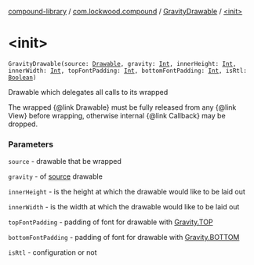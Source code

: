 [compound-library](../../index.md) / [com.lockwood.compound](../index.md) / [GravityDrawable](index.md) / [&lt;init&gt;](./-init-.md)

# &lt;init&gt;

`GravityDrawable(source: `[`Drawable`](https://developer.android.com/reference/android/graphics/drawable/Drawable.html)`, gravity: `[`Int`](https://kotlinlang.org/api/latest/jvm/stdlib/kotlin/-int/index.html)`, innerHeight: `[`Int`](https://kotlinlang.org/api/latest/jvm/stdlib/kotlin/-int/index.html)`, innerWidth: `[`Int`](https://kotlinlang.org/api/latest/jvm/stdlib/kotlin/-int/index.html)`, topFontPadding: `[`Int`](https://kotlinlang.org/api/latest/jvm/stdlib/kotlin/-int/index.html)`, bottomFontPadding: `[`Int`](https://kotlinlang.org/api/latest/jvm/stdlib/kotlin/-int/index.html)`, isRtl: `[`Boolean`](https://kotlinlang.org/api/latest/jvm/stdlib/kotlin/-boolean/index.html)`)`

Drawable which delegates all calls to its wrapped

The wrapped {@link Drawable} must be fully released from any {@link View}
before wrapping, otherwise internal {@link Callback} may be dropped.

### Parameters

`source` - drawable that be wrapped

`gravity` - of [source](source.md) drawable

`innerHeight` - is the height at which the drawable would like to be laid out

`innerWidth` - is the width at which the drawable would like to be laid out

`topFontPadding` - padding of font for drawable with [Gravity.TOP](https://developer.android.com/reference/android/view/Gravity.html#TOP)

`bottomFontPadding` - padding of font for drawable with [Gravity.BOTTOM](https://developer.android.com/reference/android/view/Gravity.html#BOTTOM)

`isRtl` - configuration or not